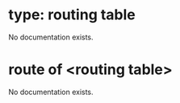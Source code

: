 # type: routing table

No documentation exists.

# route of &lt;routing table&gt;

No documentation exists.
